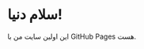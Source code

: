 <!DOCTYPE html>
<html>
<head>
  <title>سایت من</title>
</head>
<body>
  <h1>سلام دنیا!</h1>
  <p>این اولین سایت من با GitHub Pages هست.</p>
</body>
</html>
